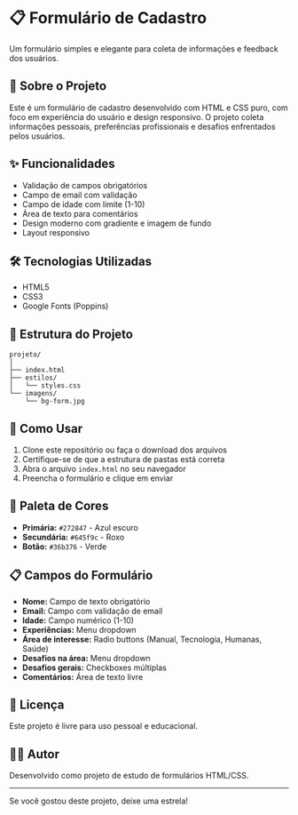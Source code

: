# 📋 Formulário de Cadastro

Um formulário simples e elegante para coleta de informações e feedback dos usuários.

## 🎯 Sobre o Projeto

Este é um formulário de cadastro desenvolvido com HTML e CSS puro, com foco em experiência do usuário e design responsivo. O projeto coleta informações pessoais, preferências profissionais e desafios enfrentados pelos usuários.

## ✨ Funcionalidades

- Validação de campos obrigatórios
- Campo de email com validação
- Campo de idade com limite (1-10)
- Área de texto para comentários
- Design moderno com gradiente e imagem de fundo
- Layout responsivo

## 🛠️ Tecnologias Utilizadas

- HTML5
- CSS3
- Google Fonts (Poppins)

## 📂 Estrutura do Projeto
```
projeto/
│
├── index.html
├── estilos/
│   └── styles.css
└── imagens/
    └── bg-form.jpg
```

## 🚀 Como Usar

1. Clone este repositório ou faça o download dos arquivos
2. Certifique-se de que a estrutura de pastas está correta
3. Abra o arquivo `index.html` no seu navegador
4. Preencha o formulário e clique em enviar

## 🎨 Paleta de Cores

- **Primária:** `#272847` - Azul escuro
- **Secundária:** `#645f9c` - Roxo
- **Botão:** `#36b376` - Verde

## 📋 Campos do Formulário

- **Nome:** Campo de texto obrigatório
- **Email:** Campo com validação de email
- **Idade:** Campo numérico (1-10)
- **Experiências:** Menu dropdown
- **Área de interesse:** Radio buttons (Manual, Tecnologia, Humanas, Saúde)
- **Desafios na área:** Menu dropdown
- **Desafios gerais:** Checkboxes múltiplas
- **Comentários:** Área de texto livre

## 📝 Licença

Este projeto é livre para uso pessoal e educacional.

## 👨‍💻 Autor

Desenvolvido como projeto de estudo de formulários HTML/CSS.

---

Se você gostou deste projeto, deixe uma estrela!
